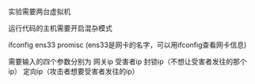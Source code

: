 实验需要两台虚拟机

运行代码的主机需要开启混杂模式

ifconfig ens33 promisc  (ens33是网卡的名字，可以用ifconfig查看网卡信息)

需要输入的四个参数分别为
网关ip
受害者ip
封锁ip（不想让受害者发往的那个ip）
定向ip（攻击者想要受害者发往的ip）

